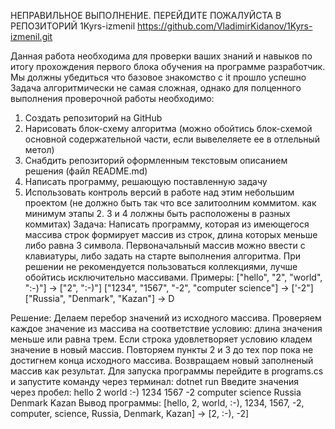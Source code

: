 НЕПРАВИЛЬНОЕ ВЫПОЛНЕНИЕ. ПЕРЕЙДИТЕ ПОЖАЛУЙСТА В РЕПОЗИТОРИЙ  1Kyrs-izmenil  https://github.com/VladimirKidanov/1Kyrs-izmenil.git








Данная работа необходима для проверки ваших знаний и навыков по итогу прохождения первого блока обучения на программе разработчик. Мы должны убедиться что базовое знакомство с it прошло успешно
Задача алгоритмически не самая сложная, однако для полценного выполнения проверочной работы необходимо:
1. Создать репозиторий на GitHub
2. Нарисовать блок-схему алгоритма (можно обойтись блок-схемой основной содержательной части, если вывелеляете ее в отлельный метол)
3. Снабдить репозиторий оформленным текстовым описанием решения (файл README.md)
4. Написать программу, решающую поставленную задачу
5. Использовать контроль версий в работе над этим небольшим проектом (не должно быть так что все залитоолним коммитом. как минимум этапы 2. 3 и 4 лолжны быть расположены в разных коммитах)
Задача: Написать программу, которая из имеющегося массива строк формирует массив из строк, длина которых меньше либо равна 3 символа. Первоначальный массив можно ввести с клавиатуры, либо задать на старте выполнения алгоритма. При решении не рекомендуется пользоваться коллекциями, лучше обойтись исключительно массивами.
Примеры:
["hello", "2", "world", ":-)"] -> ["2", ":-)"]
["1234", "1567", "-2", "computer science"] -> ['-2"]
["Russia", "Denmark", "Kazan"] -> D

Решение:
Делаем перебор значений из исходного массива. Проверяем каждое значение из массива на соответствие условию: длина значения меньше или равна трем. Если строка удовлетворяет условию кладем значение в новый массив. Повторяем пункты 2 и 3 до тех пор пока не достигнем конца исходного массива. Возвращаем новый заполненый массив как результат.
Для запуска программы перейдите в programs.cs  и запустите команду через терминал: dotnet run 
Введите значения через пробел: hello 2 world :-) 1234 1567 -2 computer science Russia Denmark Kazan
Вывод программы:
[hello, 2, world, :-), 1234, 1567, -2, computer, science, Russia, Denmark, Kazan] -> [2, :-), -2]

